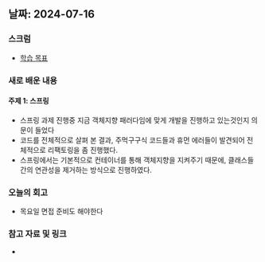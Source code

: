 ## 날짜: 2024-07-16

### 스크럼
- [학습 목표](https://www.notion.so/goorm/7-16-494935754f4744ca88c0eaceea065599)

### 새로 배운 내용
#### 주제 1: 스프링
- 스프링 과제 진행중 지금 객체지향 패러다임에 맞게 개발을 진행하고 있는것인지 의문이 들었다
- 코드를 전체적으로 살펴 본 결과, 주먹구구식 코드들과 휴먼 에러들이 발견되어 전체적으로 리팩토링을 좀 진행했다.
- 스프링에서는 기본적으로 컨테이너를 통해 객체지향을 지켜주기 때문에, 클래스들 간의 연관성을 제거하는 방식으로 진행하였다.

### 오늘의 회고
- 목요일 면접 준비도 해야한다

### 참고 자료 및 링크
- 

